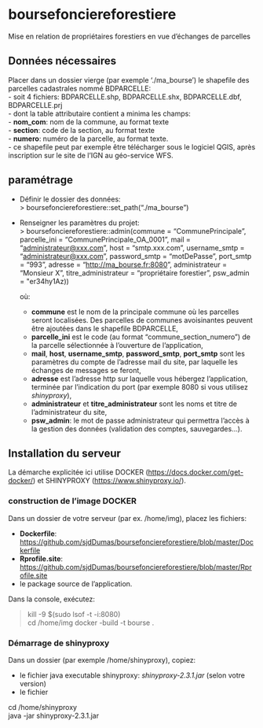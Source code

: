 
<!-- README.md is generated from README.Rmd. Please edit that file -->

# boursefonciereforestiere

<!-- badges: start -->

<!-- badges: end -->

Mise en relation de propriétaires forestiers en vue d’échanges de
parcelles

## Données nécessaires

Placer dans un dossier vierge (par exemple ‘./ma\_bourse’) le shapefile
des parcelles cadastrales nommé BDPARCELLE:  
\- soit 4 fichiers: BDPARCELLE.shp, BDPARCELLE.shx, BDPARCELLE.dbf,
BDPARCELLE.prj  
\- dont la table attributaire contient a minima les champs:  
\- **nom\_com**: nom de la commune, au format texte  
\- **section**: code de la section, au format texte  
\- **numero**: numéro de la parcelle, au format texte.  
\- ce shapefile peut par exemple être télécharger sous le logiciel QGIS,
après inscription sur le site de l’IGN au géo-service WFS.

## paramétrage

  - Définir le dossier des données:  
    \> boursefonciereforestiere::set\_path(“./ma\_bourse”)

  - Renseigner les paramètres du projet:  
    \> boursefonciereforestiere::admin(commune = “CommunePrincipale”,
    parcelle\_ini = “CommunePrincipale\_OA\_0001”, mail =
    “<administrateur@xxx.com>”, host = “smtp.xxx.com”, username\_smtp
    = “<administrateur@xxx.com>”, password\_smtp = “motDePasse”,
    port\_smtp = “993”, adresse = “<http://ma_bourse.fr:8080>”,
    administrateur = “Monsieur X”, titre\_administrateur = “propriétaire
    forestier”, psw\_admin = "er34hy1Az))
    
    où:
    
      - **commune** est le nom de la principale commune où les parcelles
        seront localisées. Des parcelles de communes avoisinantes
        peuvent être ajoutées dans le shapefile BDPARCELLE,  
      - **parcelle\_ini** est le code (au format
        “commune\_section\_numero”) de la parcelle sélectionnée à
        l’ouverture de l’application,  
      - **mail**, **host**, **username\_smtp**, **password\_smtp**,
        **port\_smtp** sont les paramètres du compte de l’adresse mail
        du site, par laquelle les échanges de messages se feront,  
      - **adresse** est l’adresse http sur laquelle vous hébergez
        l’application, terminée par l’indication du port (par exemple
        8080 si vous utilisez *shinyproxy*),  
      - **administrateur** et **titre\_administrateur** sont les noms et
        titre de l’administrateur du site,  
      - **psw\_admin**: le mot de passe administrateur qui permettra
        l’accès à la gestion des données (validation des comptes,
        sauvegardes…).

## Installation du serveur

La démarche explicitée ici utilise DOCKER
(<https://docs.docker.com/get-docker/>) et SHINYPROXY
(<https://www.shinyproxy.io/>).

### construction de l’image DOCKER

Dans un dossier de votre serveur (par ex. /home/img), placez les
fichiers:

  - **Dockerfile**:
    <https://github.com/sjdDumas/boursefonciereforestiere/blob/master/Dockerfile>  
  - **Rprofile.site**:
    <https://github.com/sjdDumas/boursefonciereforestiere/blob/master/Rprofile.site>  
  - le package source de l’application.

Dans la console, exécutez:

> kill -9 $(sudo lsof -t -i:8080)  
> cd /home/img docker -build -t bourse .

### Démarrage de shinyproxy

Dans un dossier (par exemple /home/shinyproxy), copiez:

  - le fichier java executable shinyproxy: *shinyproxy-2.3.1.jar* (selon
    votre version)  
  - le fichier

cd /home/shinyproxy  
java -jar shinyproxy-2.3.1.jar
